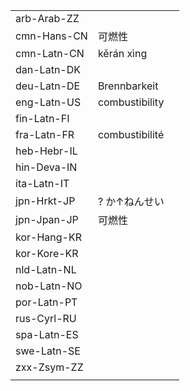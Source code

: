 | | | |
|-|-|-|
| arb-Arab-ZZ |  |  |
| cmn-Hans-CN | 可燃性 |  |
| cmn-Latn-CN | kěrán xìng |  |
| dan-Latn-DK |  |  |
| deu-Latn-DE | Brennbarkeit |  |
| eng-Latn-US | combustibility |  |
| fin-Latn-FI |  |  |
| fra-Latn-FR | combustibilité |  |
| heb-Hebr-IL |  |  |
| hin-Deva-IN |  |  |
| ita-Latn-IT |  |  |
| jpn-Hrkt-JP | ? か↑ねんせい |  |
| jpn-Jpan-JP | 可燃性 |  |
| kor-Hang-KR |  |  |
| kor-Kore-KR |  |  |
| nld-Latn-NL |  |  |
| nob-Latn-NO |  |  |
| por-Latn-PT |  |  |
| rus-Cyrl-RU |  |  |
| spa-Latn-ES |  |  |
| swe-Latn-SE |  |  |
| zxx-Zsym-ZZ |  |  |
|  |  |  |
